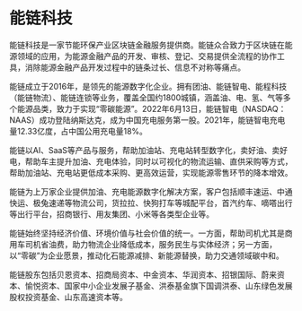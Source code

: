 # 

# 能链科技

能链科技是一家节能环保产业区块链金融服务提供商。能链众合致力于区块链在能源领域的应用，为能源金融产品的开发、审核、登记、交易提供全流程的协作工具，消除能源金融产品开发过程中的链条过长、信息不对称等痛点。

能链成立于2016年，是领先的能源数字化企业。拥有团油、能链智电、能程科技（能链物流）、能链连锁等业务，覆盖全国约1800城镇，涵盖油、电、氢、气等多个能源品类，致力于实现“零碳能源”。2022年6月13日，能链智电（NASDAQ：NAAS）成功登陆纳斯达克，成为中国充电服务第一股。2021年，能链智电充电量12.33亿度，占中国公用充电量18%。

能链以AI、SaaS等产品与服务，帮助加油站、充电站转型数字化，卖好油、卖好电，帮助车主提升加油、充电体验，同时以可视化的物流运输、直供采购等方式，帮助加油站、充电站更低成本采购、更高效运营，实现能源零售环节的降本增效。

能链为上万家企业提供加油、充电能源数字化解决方案，客户包括顺丰速运、中通快运、极兔速递等物流公司，货拉拉、快狗打车等城配平台，首汽约车、嘀嗒出行等出行平台，招商银行、用友集团、小米等各类型企业等。

能链始终坚持经济价值、环境价值与社会价值的统一。一方面，帮助司机尤其是商用车司机省油费，助力物流企业降低成本，服务民生与实体经济；另一方面，以“零碳”为企业愿景，推动化石能源减排、新能源替换，助力交通领域碳中和。

能链股东包括贝恩资本、招商局资本、中金资本、华润资本、招银国际、蔚来资本、愉悦资本、国家中小企业发展子基金、洪泰基金旗下国调洪泰、山东绿色发展股权投资基金、山东高速资本等。

